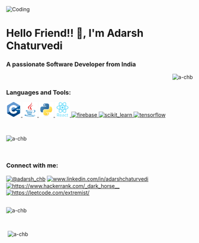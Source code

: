 
<img align="center" alt="Coding" width="400" src="https://c.tenor.com/NOYF3f82b_gAAAAC/programmer.gif"> <br>
<h1 align="left">Hello Friend!! 👋, I'm Adarsh Chaturvedi</h1>
<h3 align="left">A passionate Software Developer from India</h3>

<p align="right"> <img src="https://komarev.com/ghpvc/?username=a-chb&label=Profile%20views&color=0e75b6&style=flat" alt="a-chb" /> </p>
<h3 align="left">Languages and Tools:</h3> 
<p align="left"> <a href="https://www.w3schools.com/cpp/" target="_blank" rel="noreferrer"> <img src="https://raw.githubusercontent.com/devicons/devicon/master/icons/cplusplus/cplusplus-original.svg" alt="cplusplus" width="40" height="40"/> </a>  <a href="https://www.java.com" target="_blank" rel="noreferrer"> <img src="https://raw.githubusercontent.com/devicons/devicon/master/icons/java/java-original.svg" alt="java" width="40" height="40"/> </a> <a href="https://www.python.org" target="_blank" rel="noreferrer"> <img src="https://raw.githubusercontent.com/devicons/devicon/master/icons/python/python-original.svg" alt="python" width="40" height="40"/> </a> <a href="https://reactjs.org/" target="_blank" rel="noreferrer"> <img src="https://raw.githubusercontent.com/devicons/devicon/master/icons/react/react-original-wordmark.svg" alt="react" width="40" height="40"/> </a> <a href="https://firebase.google.com/" target="_blank" rel="noreferrer"> <img src="https://www.vectorlogo.zone/logos/firebase/firebase-icon.svg" alt="firebase" width="40" height="40"/> </a> <a href="https://scikit-learn.org/" target="_blank" rel="noreferrer"> <img src="https://upload.wikimedia.org/wikipedia/commons/0/05/Scikit_learn_logo_small.svg" alt="scikit_learn" width="40" height="40"/> </a> <a href="https://www.tensorflow.org" target="_blank" rel="noreferrer"> <img src="https://www.vectorlogo.zone/logos/tensorflow/tensorflow-icon.svg" alt="tensorflow" width="40" height="40"/> </a> </p>
<br>
<p><img align="center" src="https://github-readme-stats.vercel.app/api/top-langs?username=a-chb&show_icons=true&locale=en&layout=compact" alt="a-chb" /></p>

<br>


<h3 align="left">Connect with me:</h3>
<p align="left">
<a href="https://twitter.com/@adarsh_chb" target="blank"><img align="center" src="https://raw.githubusercontent.com/rahuldkjain/github-profile-readme-generator/master/src/images/icons/Social/twitter.svg" alt="@adarsh_chb" height="30" width="40" /></a>
<a href="https://linkedin.com/in/www.linkedin.com/in/adarshchaturvedi" target="blank"><img align="center" src="https://raw.githubusercontent.com/rahuldkjain/github-profile-readme-generator/master/src/images/icons/Social/linked-in-alt.svg" alt="www.linkedin.com/in/adarshchaturvedi" height="30" width="40" /></a>
<a href="https://www.hackerrank.com/https://www.hackerrank.com/_dark_horse__" target="blank"><img align="center" src="https://raw.githubusercontent.com/rahuldkjain/github-profile-readme-generator/master/src/images/icons/Social/hackerrank.svg" alt="https://www.hackerrank.com/_dark_horse__" height="30" width="40" /></a>
<a href="https://www.leetcode.com/https://leetcode.com/extremist/" target="blank"><img align="center" src="https://raw.githubusercontent.com/rahuldkjain/github-profile-readme-generator/master/src/images/icons/Social/leet-code.svg" alt="https://leetcode.com/extremist/" height="30" width="40" /></a>
<br>
<br>
<p><img align="cemter" src="https://github-readme-streak-stats.herokuapp.com/?user=a-chb&" alt="a-chb" /></p>

<br>


<p>&nbsp;<img align="center" src="https://github-readme-stats.vercel.app/api?username=a-chb&show_icons=true&locale=en" alt="a-chb" /></p>






